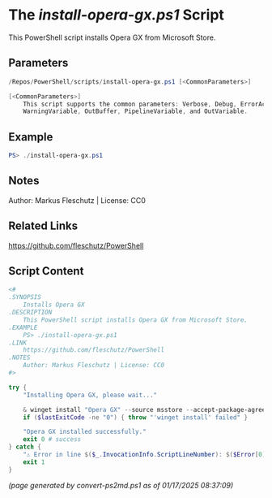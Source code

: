 The *install-opera-gx.ps1* Script
===========================

This PowerShell script installs Opera GX from Microsoft Store.

Parameters
----------
```powershell
/Repos/PowerShell/scripts/install-opera-gx.ps1 [<CommonParameters>]

[<CommonParameters>]
    This script supports the common parameters: Verbose, Debug, ErrorAction, ErrorVariable, WarningAction, 
    WarningVariable, OutBuffer, PipelineVariable, and OutVariable.
```

Example
-------
```powershell
PS> ./install-opera-gx.ps1

```

Notes
-----
Author: Markus Fleschutz | License: CC0

Related Links
-------------
https://github.com/fleschutz/PowerShell

Script Content
--------------
```powershell
<#
.SYNOPSIS
	Installs Opera GX
.DESCRIPTION
	This PowerShell script installs Opera GX from Microsoft Store.
.EXAMPLE
	PS> ./install-opera-gx.ps1
.LINK
	https://github.com/fleschutz/PowerShell
.NOTES
	Author: Markus Fleschutz | License: CC0
#>

try {
	"Installing Opera GX, please wait..."

	& winget install "Opera GX" --source msstore --accept-package-agreements --accept-source-agreements
	if ($lastExitCode -ne "0") { throw "'winget install' failed" }

	"Opera GX installed successfully."
	exit 0 # success
} catch {
	"⚠️ Error in line $($_.InvocationInfo.ScriptLineNumber): $($Error[0])"
	exit 1
}
```

*(page generated by convert-ps2md.ps1 as of 01/17/2025 08:37:09)*
